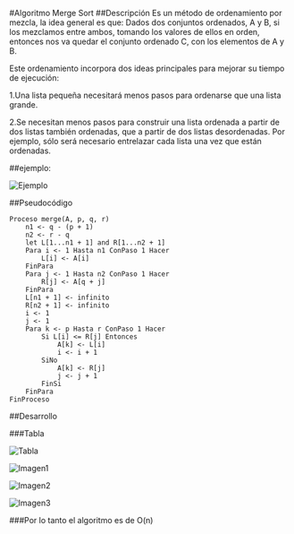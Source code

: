 #Algoritmo Merge Sort
##Descripción
Es un método de ordenamiento por mezcla, la idea general es que: Dados dos conjuntos ordenados, A y B, si los mezclamos entre ambos, tomando los valores de ellos en orden, entonces nos va quedar el conjunto ordenado C, con los elementos de A y B.

Este ordenamiento incorpora dos ideas principales para mejorar su tiempo de ejecución:

1.Una lista pequeña necesitará menos pasos para ordenarse que una lista grande.

2.Se necesitan menos pasos para construir una lista ordenada a partir de dos listas también ordenadas, que a partir de dos listas desordenadas. Por ejemplo, sólo será necesario entrelazar cada lista una vez que están ordenadas.

##ejemplo:


![Ejemplo](https://lh6.googleusercontent.com/-Ai_M4E1NZ_w/VMgte8fEDFI/AAAAAAAAAJI/OSnSkNn8cvc/w300-h180-no/Merge-sort-example-300px.gif)


##Pseudocódigo

    Proceso merge(A, p, q, r)
        n1 <- q - (p + 1)
        n2 <- r - q
        let L[1...n1 + 1] and R[1...n2 + 1]
        Para i <- 1 Hasta n1 ConPaso 1 Hacer
            L[i] <- A[i]
        FinPara
        Para j <- 1 Hasta n2 ConPaso 1 Hacer
            R[j] <- A[q + j]
        FinPara
        L[n1 + 1] <- infinito
        R[n2 + 1] <- infinito
        i <- 1
        j <- 1
        Para k <- p Hasta r ConPaso 1 Hacer
            Si L[i] <= R[j] Entonces
                A[k] <- L[i]
                i <- i + 1
            SiNo
                A[k] <- R[j]
                j <- j + 1
            FinSi
        FinPara
    FinProceso

##Desarrollo

###Tabla

![Tabla](https://lh3.googleusercontent.com/-vr2ZiHCbX2E/VMhBvWdo1iI/AAAAAAAAAK0/B_pIYpyC430/w838-h418-no/Tabla.JPG)

![Imagen1](https://lh3.googleusercontent.com/-q60H071QRWs/VMhBuMrLONI/AAAAAAAAAK8/cKP2SL_2P18/w1044-h45-no/Imagen1.JPG)

![Imagen2](https://lh3.googleusercontent.com/-y7L6WbimYsg/VMhBuSPPvqI/AAAAAAAAALE/sR-4Yg-kXOc/w1008-h57-no/Imagen2.JPG)

![Imagen3](https://lh6.googleusercontent.com/-PDkdNkpMM40/VMhBurZPl6I/AAAAAAAAALM/EA-G0hCV1sU/w160-h44-no/Imagen4.JPG)

###Por lo tanto el algoritmo es de O(n)
